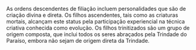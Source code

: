 ﻿As ordens descendentes de filiação incluem personalidades que são de criação divina e direta. Os filhos ascendentes, tais como as criaturas mortais, alcançam este status pela participação experiencial na técnica criativa conhecida como evolução. Os filhos trinitizados são um grupo de origem composta, que inclui todos os seres abraçados pela Trindade do Paraíso, embora não sejam de origem direta da Trindade.